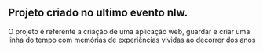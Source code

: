 ## Projeto criado no ultimo evento nlw.

O projeto é referente a criação de uma aplicação web, guardar e criar uma linha do tempo com memórias de experiências vividas ao decorrer dos anos

